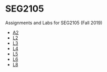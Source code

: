 # SEG2105
Assignments and Labs for SEG2105 (Fall 2019)

- [A2]()
- [L2]()
- [L3]()
- [L4]()
- [L5]()
- [L6]()
- [L8]()
